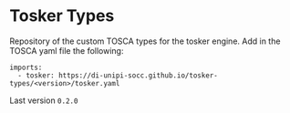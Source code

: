 # Tosker Types
Repository of the custom TOSCA types for the tosker engine.
Add in the TOSCA yaml file the following:
```
imports:
  - tosker: https://di-unipi-socc.github.io/tosker-types/<version>/tosker.yaml
```

Last version `0.2.0`
